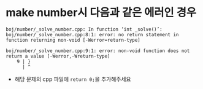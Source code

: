 # make number시 다음과 같은 에러인 경우
```shell
boj/number/_solve_number.cpp: In function ‘int _solve()’:
boj/number/_solve_number.cpp:8:1: error: no return statement in function returning non-void [-Werror=return-type]
```
```shell
boj/number/_solve_number.cpp:9:1: error: non-void function does not return a value [-Werror,-Wreturn-type]
    9 | }
      | ^
```
- 해당 문제의 cpp 파일에 `return 0;`을 추가해주세요